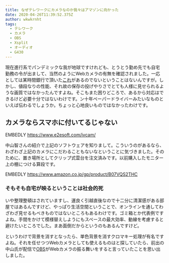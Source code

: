 ```yaml
---
title: なぜテレワークにカメラなのか我々はアマゾンに向かった
date: 2020-04-26T11:39:52.375Z
author: wkwkrnht
tags:
  - テレワーク
  - カメラ
  - OBS
  - Xsplit
  - オーディオ
  - G430
---
```

現在進行系でパンデミックな我が地球ですけれども、とうとう勤め先でも自宅勤務の令が出まして、当然のようにWebカメラの有無を確認されました。一応としては某時間銀行で頂いた[これ](https://akiba-pc.watch.impress.co.jp/docs/wakiba/find/1245682.html)があるのでないということはないんですが。しかし、値段なりの性能、それ故の保存の投げやりさでとても人様に見せられるような画質ではなかったんですよね。そこもまた困りどころで、あるから対応はできるけど必要十分ではないわけです。ン十年ペーパードライバーみたいなものといえば伝わるでしょうか。ちょっと心地良いものではなかったわけです。

## カメラならスマホに付いてるじゃない

EMBEDLY https://www.e2esoft.com/ivcam/

中山智さんの紹介で上記のソフトウェアを知りまして。こういうのがあるなら、わざわざ上記のカメラにこだわることもないなということに気づきました。そのために、置き場所としてクリップ式雲台を注文済みです。以前購入したモニター上の棚につける算段です。

EMBEDLY https://www.amazon.co.jp/gp/product/B07VQS2THC

### そもそも自宅が映るということは社会的死

いや整理整頓はされていますし、運良く引越直後なので十二分に清潔感がある部屋ではあるんですけど、やっぱり生活空間ということで、オンラインを通してわざわざ見せるもべきものではないところもあるわけです。ゴミ箱とか代表例ですよね。手間をかけて模様替えしようにもスペースの最大効率、動線を考慮すると避けたいところでした。まあ面倒だからというのもあるんですけど。

というわけで背景を消すとなったら、単色背景を消すクロマキー処理が有名ですよね。それを任せつつWebカメラとしても使えるものはと探していたら、前出の中山氏が配信で[OBS]()がWebカメラの振る舞いをすると言っていたことを思い出しました。